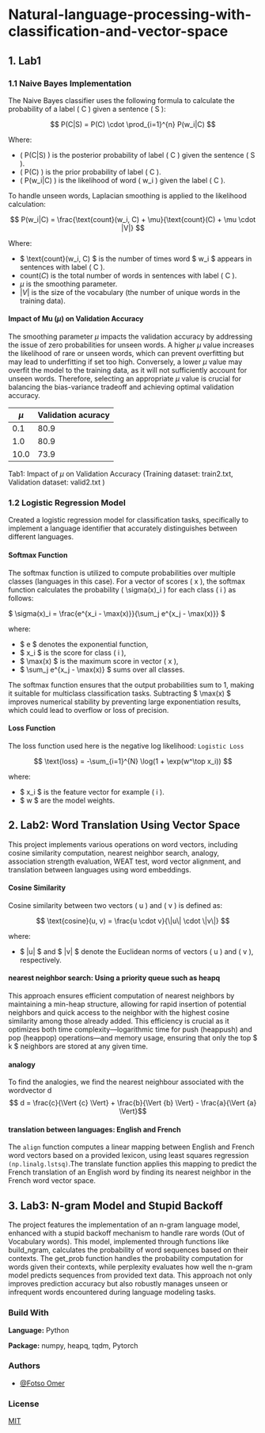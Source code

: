# Natural-language-processing-with-classification-and-vector-space


## 1. Lab1
### 1.1 Naive Bayes Implementation

The Naive Bayes classifier uses the following formula to calculate the probability of a label \( C \) given a sentence \( S \):

$$ P(C|S) = P(C) \cdot \prod_{i=1}^{n} P(w_i|C) $$

Where:

- \( P(C|S) \) is the posterior probability of label \( C \) given the sentence \( S \).
- \( P(C) \) is the prior probability of label \( C \).
- \( P(w_i|C) \) is the likelihood of word \( w_i \) given the label \( C \).

To handle unseen words, Laplacian smoothing is applied to the likelihood calculation:

$$ P(w_i|C) = \frac{\text{count}(w_i, C) + \mu}{\text{count}(C) + \mu \cdot |V|} $$

Where:

- $ \text{count}(w_i, C) $ is the number of times word $ w_i  $ appears in sentences with label \( C \).
- $\text{count}(C)$ is the total number of words in sentences with label \( C \).
- $\mu$ is the smoothing parameter.
- $|V|$ is the size of the vocabulary (the number of unique words in the training data).


#### Impact of Mu ($\mu$) on Validation Accuracy

The smoothing parameter $\mu$ impacts the validation accuracy by addressing the issue of zero probabilities for unseen words. A higher $\mu$ value increases the likelihood of rare or unseen words, which can prevent overfitting but may lead to underfitting if set too high. Conversely, a lower $\mu$ value may overfit the model to the training data, as it will not sufficiently account for unseen words. Therefore, selecting an appropriate $\mu$ value is crucial for balancing the bias-variance tradeoff and achieving optimal validation accuracy.

|         $\mu$   |Validation acuracy| 
|-----------------|------------------|
|       0.1       |    80.9         | 
|       1.0       |    80.9          | 
|       10.0      |    73.9          | 

Tab1: Impact of $\mu$ on Validation Accuracy (Training dataset: train2.txt, Validation dataset: valid2.txt )


### 1.2 Logistic Regression Model
Created a logistic regression model for classification tasks, specifically to implement a language identifier that accurately distinguishes between different languages.

#### Softmax Function

The softmax function is utilized to compute probabilities over multiple classes (languages in this case). For a vector of scores \( x \), the softmax function calculates the probability \( \sigma(x)_i \) for each class \( i \) as follows:

$ \sigma(x)_i = \frac{e^{x_i - \max(x)}}{\sum_j e^{x_j - \max(x)}} $

where:
- $ e $ denotes the exponential function,
- $ x_i $ is the score for class \( i \),
- $ \max(x) $ is the maximum score in vector \( x \),
- $ \sum_j e^{x_j - \max(x)} $ sums over all classes.

The softmax function ensures that the output probabilities sum to 1, making it suitable for multiclass classification tasks. Subtracting $ \max(x) $ improves numerical stability by preventing large exponentiation results, which could lead to overflow or loss of precision.

#### Loss Function

The loss function used here is the negative log likelihood: `Logistic Loss`

$$ \text{loss} = -\sum_{i=1}^{N}   \log(1 + \exp(w^\top x_i))  $$


where:
- $ x_i $ is the feature vector for example \( i \).
- $ w $ are the model weights.

## 2. Lab2: Word Translation Using Vector Space

This project implements various operations on word vectors, including cosine similarity computation, nearest neighbor search, analogy, association strength evaluation, WEAT test, word vector alignment, and translation between languages using word embeddings.

#### Cosine Similarity

Cosine similarity between two vectors \( u \) and \( v \) is defined as:

$$ \text{cosine}(u, v) = \frac{u \cdot v}{\|u\| \cdot \|v\|} $$

where:
- $ \|u\| $ and $ \|v\| $ denote the Euclidean norms of vectors \( u \) and \( v \), respectively.

#### nearest neighbor search: Using a priority queue such as heapq 

This approach ensures efficient computation of nearest neighbors by maintaining a min-heap structure, allowing for rapid insertion of potential neighbors and quick access to the neighbor with the highest cosine similarity among those already added. This efficiency is crucial as it optimizes both time complexity—logarithmic time for push (heappush) and pop (heappop) operations—and memory usage, ensuring that only the top $ k $ neighbors are stored at any given time.

#### analogy
To find the analogies, we find the nearest neighbour associated with the wordvector d
$$ d = \frac{c}{\Vert {c} \Vert} + \frac{b}{\Vert {b} \Vert} - \frac{a}{\Vert {a} \Vert}$$

#### translation between languages: English and French
The `align` function computes a linear mapping between English and French word vectors based on a provided lexicon, using least squares regression `(np.linalg.lstsq)`.The translate function applies this mapping to predict the French translation of an English word by finding its nearest neighbor in the French word vector space.


## 3. Lab3: N-gram Model and Stupid Backoff 

The project features the implementation of an n-gram language model, enhanced with a stupid backoff mechanism to handle rare words (Out of Vocabulary words). This model, implemented through functions like build_ngram, calculates the probability of word sequences based on their contexts. The get_prob function handles the probability computation for words given their contexts, while perplexity evaluates how well the n-gram model predicts sequences from provided text data. This approach not only improves prediction accuracy but also robustly manages unseen or infrequent words encountered during language modeling tasks.












### Build With

**Language:** Python

**Package:**  numpy, heapq, tqdm, Pytorch

### Authors

- [@Fotso Omer](https://portfolio-omer-alt.vercel.app/)

### License

[MIT](https://choosealicense.com/licenses/mit/)